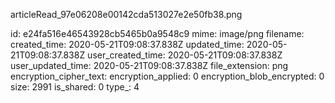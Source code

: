 articleRead_97e06208e00142cda513027e2e50fb38.png

id: e24fa516e46543928cb5465b0a9548c9
mime: image/png
filename: 
created_time: 2020-05-21T09:08:37.838Z
updated_time: 2020-05-21T09:08:37.838Z
user_created_time: 2020-05-21T09:08:37.838Z
user_updated_time: 2020-05-21T09:08:37.838Z
file_extension: png
encryption_cipher_text: 
encryption_applied: 0
encryption_blob_encrypted: 0
size: 2991
is_shared: 0
type_: 4